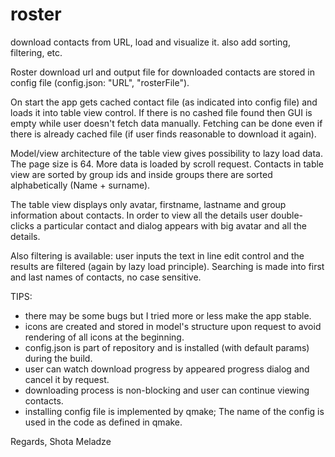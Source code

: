 # roster
download contacts from URL, load and visualize it. also add sorting, filtering, etc.

Roster download url and output file for downloaded contacts are stored in config file (config.json: "URL", "rosterFile").

On start the app gets cached contact file (as indicated into config file) and loads it into table view control.
If there is no cashed file found then GUI is empty while user doesn't fetch data manually. Fetching can be done even if there is already cached file (if user finds reasonable to download it again).

Model/view architecture of the table view gives possibility to lazy load data. The page size is 64. More data is loaded by scroll request.
Contacts in table view are sorted by group ids and inside groups there are sorted alphabetically (Name + surname).

The table view displays only avatar, firstname, lastname and group information about contacts. In order to view all the details user double-clicks a particular contact and dialog appears with big avatar and all the details.

Also filtering is available: user inputs the text in line edit control and the results are filtered (again by lazy load principle).
Searching is made into first and last names of contacts, no case sensitive.

TIPS:
- there may be some bugs but I tried more or less make the app stable.
- icons are created and stored in model's structure upon request to avoid rendering of all icons at the beginning.
- config.json is part of repository and is installed (with default params) during the build.
- user can watch download progress by appeared progress dialog and cancel it by request.
- downloading process is non-blocking and user can continue viewing contacts.
- installing config file is implemented by qmake; The name of the config is used in the code as defined in qmake.

Regards,
Shota Meladze
